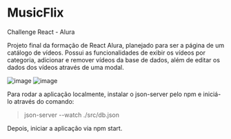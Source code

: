 # MusicFlix
Challenge React - Alura

Projeto final da formação de React Alura, planejado para ser a página de um catálogo de vídeos. Possui as funcionalidades de exibir os vídeos por categoria, adicionar e remover vídeos da base de dados, além de editar os dados dos vídeos através de uma modal.

![image](https://github.com/user-attachments/assets/2abf1aa8-631f-43d0-88d2-c94a83d88589)
![image](https://github.com/user-attachments/assets/480ea8af-21a3-4bf5-ac5e-992924762a6d)

Para rodar a aplicação localmente, instalar o json-server pelo npm e iniciá-lo através do comando: 
>json-server --watch ./src/db.json

Depois, iniciar a aplicação via npm start.

